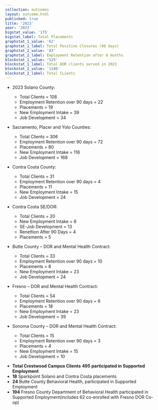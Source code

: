 ```yaml
---
collection: outcomes
layout: outcome.html
published: true
title: '2023'
year: '2023'
bigstat_value: '175'
bigstat_label: Total Placements
graphstat_1_value: '62'
graphstat_1_label: Total Positive Closures (90 days)
graphstat_2_value: '83'
graphstat_2_label: Employment Retention after 6 months
blockstat_1_value: '529'
blockstat_1_label: Total DOR clients served in 2023
blockstat_2_value: '1146'
blockstat_2_label: Total CLients
---
```

* 2023 Solano County:
  - Total Clients = 108
  - Employment Retention over 90 days = 22
  - Placements = 19
  - New Employment Intake = 39
  - Job Development = 34

* Sacramento, Placer and Yolo Counties:
  - Total Clients = 306
  - Employment Retention over 90 days = 72 
  - Placements = 80
  - New Employment Intake = 116
  - Job Development = 168

* Contra Costa County:
  - Total Clients = 31
  - Employment Retention over 90 days = 4 
  - Placements = 11
  - New Employment Intake = 15
  - Job Development = 24

* Contra Costa SE/DOR:
  - Total Clients = 20
  - New Employment Intake = 6
  - SE-Job Development = 13
  - Renettion After 90 Days = 4
  - Placements = 5

* Butte County – DOR and Mental Health Contract:
  - Total Clients = 33
  - Employment Retention over 90 days = 10 
  - Placements = 8
  - New Employment Intake = 23
  - Job Development = 24
  
* Fresno – DOR and Mental Health Contract:
  - Total Clients = 54
  - Employment Retention over 90 days = 6 
  - Placements = 18
  - New Employment Intake = 23
  - Job Development = 39

* Sonoma County – DOR and Mental Health Contract:
  - Total Clients = 15
  - Employment Retention over 90 days = 3 
  - Placements = 4
  - New Employment Intake = 15
  - Job Development = 10


- **Total Crestwood Campus Clients** **495** **participated in Supported Employment**
- **18** Sparkpoint Solano and Contra Costa placements
- **24** Butte County Behavioral Health, participated in Supported Employment
- **194** Fresno County Department of Behavioral Health participated in Supported Employment(includes 62 co-enrolled with Fresno DOR Co-op)
